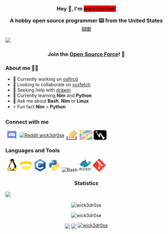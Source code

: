 <h3 align="center">
Hey 👋, I'm <span style="background-color:red;">wick3dr0se!</span> 

A hobby open source programmer ⌨️ from the United States 🇺🇸
</h3>

<img src="https://user-images.githubusercontent.com/73097560/115834477-dbab4500-a447-11eb-908a-139a6edaec5c.gif">
<h3 align="center">Join the <a href="https://discord.gg/https://discord.gg/DCznYuU4Ms">Open Source Force</a>! 🚀</h3>
<h3>About me 🧙‍♀️</h3>

- 🔭 Currently working on [osfircd](https://github.com/opensource-force/ircd)
- 👯 Looking to collaborate on [sysfetch](https://github.com/wick3dr0se/sysfetch)
- 🤝 Seeking help with [drawin](https://github.com/wick3dr0se/openai-nim)
- 🌱 Currently learning **Nim** and **Python**
- 💬 Ask me about **Bash**, **Nim** or **Linux**
- ⚡ Fun fact **Nim** > **Python**

<h3 align="left">Connect with me</h3>
<p align="left">
<a href="https://discord.gg/https://discord.gg/DCznYuU4Ms" target="blank"><img align="center" src="https://raw.githubusercontent.com/teamedwardforever/Readme-Generator/71f25dd8b98329b168142a6b782a107b75eab178/svg/Social/discord.svg" alt="https://discord.gg/DCznYuU4Ms" height="30" width="40" /></a>
<a href="https://www.reddit.com/user/wick3dr0se"><img align="center" src="https://raw.githubusercontent.com/rahuldkjain/github-profile-readme-generator/master/src/images/icons/Social/reddit.svg" alt="Reddit wick3dr0se" height="30" width="40" /></a>
<a href="https://stackoverflow.com/users/15542136" target="blank"><img align="center" src="https://raw.githubusercontent.com/teamedwardforever/Readme-Generator/71f25dd8b98329b168142a6b782a107b75eab178/svg/Social/stack-overflow.svg" alt="15542136" height="30" width="40" /></a>
<a href="https://dev.to/wick3dr0se" target="blank"><img align="center" src="https://raw.githubusercontent.com/teamedwardforever/Readme-Generator/71f25dd8b98329b168142a6b782a107b75eab178/svg/Social/devto.svg" alt="wick3dr0se" height="30" width="40" /></a>
<a href="https://hashnode.com/@wick3dr0se" target="blank"><img align="center" src="https://raw.githubusercontent.com/teamedwardforever/Readme-Generator/71f25dd8b98329b168142a6b782a107b75eab178/svg/Social/hashnode.svg" alt="@wick3dr0se" height="30" width="40" /></a>
</p>

<h3 align="left">Languages and Tools</h3>
<p align="leftr">
<img src="https://raw.githubusercontent.com/teamedwardforever/Readme-Generator/71f25dd8b98329b168142a6b782a107b75eab178/svg/Skills/Other/linux-original.svg" alt="Linux" width="40" height="40"/>
<img src="https://raw.githubusercontent.com/teamedwardforever/Readme-Generator/71f25dd8b98329b168142a6b782a107b75eab178/svg/Skills/Languages/nim-lang-icon.svg" alt="Nim" width="40" height="40"/>
<img src="https://raw.githubusercontent.com/teamedwardforever/Readme-Generator/71f25dd8b98329b168142a6b782a107b75eab178/svg/Skills/Languages/c-original.svg" alt="C" width="40" height="40"/>
<img src="https://raw.githubusercontent.com/teamedwardforever/Readme-Generator/71f25dd8b98329b168142a6b782a107b75eab178/svg/Skills/Languages/python-original.svg" alt="Python" width="40" height="40"/>
<img src="https://upload.vectorlogo.zone/logos/gnu_bash/images/66582b8e-a291-4a1b-b89c-76628277a33b.svg" alt="Bash" width="40" height="40"/>
<img src="https://raw.githubusercontent.com/teamedwardforever/Readme-Generator/71f25dd8b98329b168142a6b782a107b75eab178/svg/Skills/Devops/docker-original-wordmark.svg" alt="Docker" width="40" height="40"/>
<img src="https://raw.githubusercontent.com/teamedwardforever/Readme-Generator/71f25dd8b98329b168142a6b782a107b75eab178/svg/Skills/Other/git-scm-icon.svg" alt="Git" width="40" height="40"/>
</p>

<h3 align="center">Statistics</h3>
<img src="https://user-images.githubusercontent.com/73097560/115834477-dbab4500-a447-11eb-908a-139a6edaec5c.gif">
<div align="center">
<p><img src="https://komarev.com/ghpvc/?username=wick3dr0se&label=Views&color=fe428e&style=for-the-badge" alt="wick3dr0se" /></p>
<p><img align="center" height="180em" src="https://github-readme-streak-stats.herokuapp.com/?user=wick3dr0se&theme=radical" alt="wick3dr0se" /></p>
<img align="center" src="http://github-profile-summary-cards.vercel.app/api/cards/stats?username=wick3dr0se&theme=radical" height="180em" />
<img align="center" src="http://github-profile-summary-cards.vercel.app/api/cards/repos-per-language?username=wick3dr0se&theme=radical" height="180em" />
<a href="https://github.com/ryo-ma/github-profile-trophy"><img src="https://github-profile-trophy.vercel.app/?username=wick3dr0se&theme=radical" alt="wick3dr0se" /></a>
</div>
